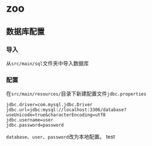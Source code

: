 # zoo
## 数据库配置

### 导入
从`src/main/sql`文件夹中导入数据库

### 配置
在`src/main/resources/`目录下新建配置文件`jdbc.properties`
```
jdbc.driver=com.mysql.jdbc.Driver
jdbc.url=jdbc:mysql://localhost:3306/database?useUnicode=true&characterEncoding=utf8
jdbc.username=user
jdbc.password=password
```
`database`、`user`、`password`改为本地配置。
test